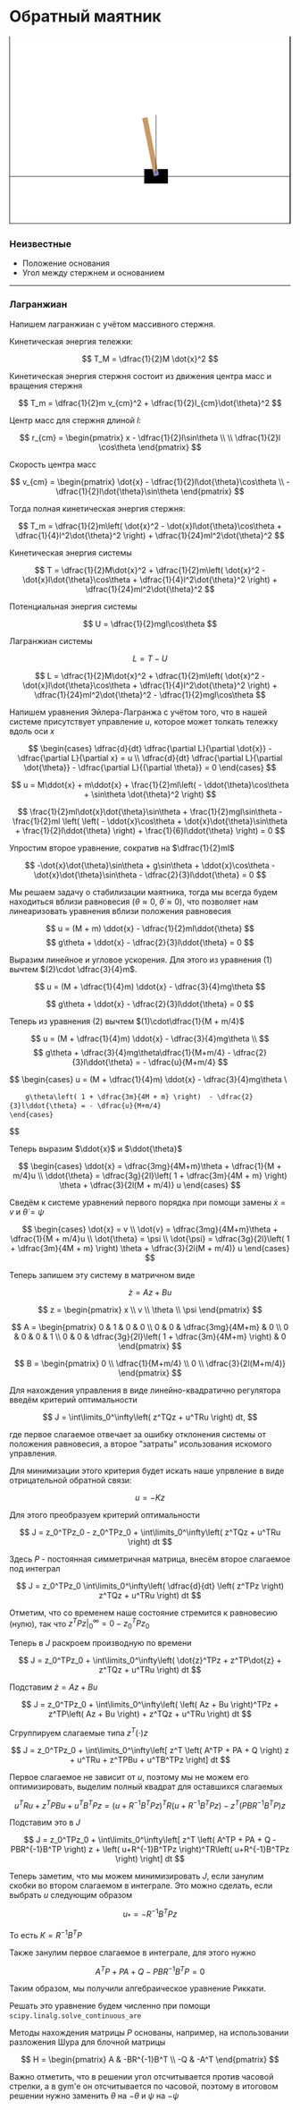 # Обратный маятник

![alt text](image-2.png)

### Неизвестные

* Положение основания
* Угол между стержнем и основанием

---

### Лагранжиан

Напишем лагранжиан с учётом массивного стержня.

Кинетическая энергия тележки:

$$
    T_M = \dfrac{1}{2}M \dot{x}^2
$$

Кинетическая энергия стержня состоит из движения центра масс и вращения стержня

$$
    T_m = \dfrac{1}{2}m v_{cm}^2 + \dfrac{1}{2}I_{cm}\dot{\theta}^2
$$

Центр масс для стержня длиной $l$:

$$
    r_{cm} =
    \begin{pmatrix}
        x - \dfrac{1}{2}l\sin\theta \\ \\
        \dfrac{1}{2}l \cos\theta
    \end{pmatrix}
$$

Скорость центра масс

$$
    v_{cm} = 
    \begin{pmatrix}
        \dot{x} - \dfrac{1}{2}l\dot{\theta}\cos\theta \\
        - \dfrac{1}{2}l\dot{\theta}\sin\theta
    \end{pmatrix}
$$

Тогда полная кинетическая энергия стержня:

$$
    T_m = \dfrac{1}{2}m\left( \dot{x}^2 - \dot{x}l\dot{\theta}\cos\theta + \dfrac{1}{4}l^2\dot{\theta}^2 \right) + \dfrac{1}{24}ml^2\dot{\theta}^2
$$

Кинетическая энергия системы

$$
    T = \dfrac{1}{2}M\dot{x}^2 + \dfrac{1}{2}m\left( \dot{x}^2 - \dot{x}l\dot{\theta}\cos\theta + \dfrac{1}{4}l^2\dot{\theta}^2 \right) + \dfrac{1}{24}ml^2\dot{\theta}^2
$$

Потенциальная энергия системы

$$
    U = \dfrac{1}{2}mgl\cos\theta
$$

Лагранжиан системы

$$
    L = T - U
$$

$$
    L = \dfrac{1}{2}M\dot{x}^2 + \dfrac{1}{2}m\left( \dot{x}^2 - \dot{x}l\dot{\theta}\cos\theta + \dfrac{1}{4}l^2\dot{\theta}^2 \right) + \dfrac{1}{24}ml^2\dot{\theta}^2 - \dfrac{1}{2}mgl\cos\theta
$$

Напишем уравнения Эйлера-Лагранжа с учётом того, что в нашей системе присутствует управление $u$, которое может толкать тележку вдоль оси $x$

$$
    \begin{cases}
        \dfrac{d}{dt} \dfrac{\partial L}{\partial \dot{x}} - \dfrac{\partial L}{\partial x}  = u \\
        \dfrac{d}{dt} \dfrac{\partial L}{\partial \dot{\theta}} - \dfrac{\partial L}{{\partial \theta}} = 0
    \end{cases}
$$

$$
u = M\ddot{x} + m\ddot{x} + \frac{1}{2}ml\left( - \ddot{\theta}\cos\theta + \sin\theta \dot{\theta}^2 \right)
$$

$$
\frac{1}{2}ml\dot{x}\dot{\theta}\sin\theta + \frac{1}{2}mgl\sin\theta -\frac{1}{2}ml \left( \left( - \ddot{x}\cos\theta + \dot{x}\dot{\theta}\sin\theta + \frac{1}{2}l\ddot{\theta} \right) + \frac{1}{6}l\ddot{\theta} \right) = 0
$$


Упростим второе уравнение, сократив на $\dfrac{1}{2}ml$

$$
    -\dot{x}\dot{\theta}\sin\theta + g\sin\theta + \ddot{x}\cos\theta - \dot{x}\dot{\theta}\sin\theta - \dfrac{2}{3}l\ddot{\theta} = 0
$$

Мы решаем задачу о стабилизации маятника, тогда мы всегда будем находиться вблизи равновесия $\left( \theta \approx 0, \ \dot{\theta} \approx 0 \right)$, что позволяет нам линеаризовать уравнения вблизи положения равновесия

$$
    u =  (M + m) \ddot{x} - \dfrac{1}{2}ml\ddot{\theta}
$$
$$
        g\theta + \ddot{x} - \dfrac{2}{3}l\ddot{\theta} = 0
$$

Выразим линейное и угловое ускорения. Для этого из уравнения $(1)$ вычтем $(2)\cdot \dfrac{3}{4}m$.

$$
        u =  (M + \dfrac{1}{4}m) \ddot{x} - \dfrac{3}{4}mg\theta
$$

$$
        g\theta + \ddot{x} - \dfrac{2}{3}l\ddot{\theta} = 0
$$

Теперь из уравнения $(2)$ вычтем $(1)\cdot\dfrac{1}{M + m/4}$

$$
    u =  (M + \dfrac{1}{4}m) \ddot{x} - \dfrac{3}{4}mg\theta \\
$$
$$
        g\theta + \dfrac{3}{4}mg\theta\dfrac{1}{M+m/4} - \dfrac{2}{3}l\ddot{\theta} = - \dfrac{u}{M+m/4}
$$

$$
    \begin{cases}
        u =  (M + \dfrac{1}{4}m) \ddot{x} - \dfrac{3}{4}mg\theta \\

        g\theta\left( 1 + \dfrac{3m}{4M + m} \right)  - \dfrac{2}{3}l\ddot{\theta} = - \dfrac{u}{M+m/4}
    \end{cases}
$$

Теперь выразим $\ddot{x}$ и $\ddot{\theta}$

$$
    \begin{cases}
        \ddot{x} = \dfrac{3mg}{4M+m}\theta + \dfrac{1}{M + m/4}u \\
        \ddot{\theta} = \dfrac{3g}{2l}\left( 1 + \dfrac{3m}{4M + m} \right) \theta + \dfrac{3}{2l(M + m/4)} u
    \end{cases}
$$

Сведём к системе уравнений первого порядка при помощи замены $\dot{x} = v$ и $\dot{\theta} = \psi$

$$
    \begin{cases}
        \dot{x} = v \\
        \dot{v} = \dfrac{3mg}{4M+m}\theta + \dfrac{1}{M + m/4}u \\
        \dot{\theta} = \psi \\
        \dot{\psi} = \dfrac{3g}{2l}\left( 1 + \dfrac{3m}{4M + m} \right) \theta + \dfrac{3}{2l(M + m/4)} u
    \end{cases}
$$

Теперь запишем эту систему в матричном виде

$$
    \dot{z} = Az + Bu
$$

$$
    z = 
    \begin{pmatrix}
        x \\ v \\ \theta \\ \psi
    \end{pmatrix}
$$

$$
    A =
    \begin{pmatrix}
        0 & 1 & 0 & 0 \\
        0 & 0 & \dfrac{3mg}{4M+m} & 0 \\
        0 & 0 & 0 & 1 \\
        0 & 0 & \dfrac{3g}{2l}\left( 1 + \dfrac{3m}{4M+m} \right) & 0
    \end{pmatrix}
$$

$$
    B = 
    \begin{pmatrix}
        0 \\ \dfrac{1}{M+m/4} \\ 0 \\ \dfrac{3}{2l(M+m/4)}
    \end{pmatrix}
$$

Для нахождения управления в виде линейно-квадратично регулятора введём критерий оптимальности 

$$
   J = \int\limits_0^\infty\left( z^TQz + u^TRu \right) dt,
$$

где первое слагаемое отвечает за ошибку отклонения системы от положения равновесия, а второе "затраты" исользования искомого управления.

Для минимизации этого критерия будет искать наше упрвление в виде отрицательной обратной связи:

$$
    u = - Kz
$$

Для этого преобразуем критерий оптимальности

$$
    J = z_0^TPz_0 - z_0^TPz_0 + \int\limits_0^\infty\left( z^TQz + u^TRu \right) dt
$$

Здесь $P$ - постоянная симметричная матрица, внесём второе слагаемое под интеграл

$$
    J = z_0^TPz_0 \int\limits_0^\infty\left( \dfrac{d}{dt} \left( z^TPz \right) z^TQz + u^TRu \right) dt
$$

Отметим, что со временем наше состояние стремится к равновесию (нулю), так что $z^T P z \big|_0^{\infty} = 0 - z_0^TPz_0$

Теперь в $J$ раскроем производную по времени

$$
    J = z_0^TPz_0 + \int\limits_0^\infty\left( \dot{z}^TPz + z^TP\dot{z} + z^TQz + u^TRu \right) dt
$$

Подставим $\dot{z} = Az + Bu$

$$
    J = z_0^TPz_0 + \int\limits_0^\infty\left( \left( Az + Bu \right)^TPz + z^TP\left( Az + Bu \right) + z^TQz + u^TRu \right) dt
$$

Сгруппируем слагаемые типа $z^T(\cdot)z$

$$
    J = z_0^TPz_0 + \int\limits_0^\infty\left[ z^T \left( A^TP + PA + Q \right) z + u^TRu + z^TPBu + u^TB^TPz \right] dt
$$

Первое слагаемое не зависит от $u$, поэтому мы не можем его оптимизировать, выделим полный квадрат для оставшихся слагаемых

$$
    u^TRu + z^TPBu + u^TB^TPz = \left( u+R^{-1}B^TPz \right)^TR\left( u+R^{-1}B^TPz \right) - z^T\left( PBR^{-1}B^TP \right)z
$$

Подставим это в $J$

$$
    J = z_0^TPz_0 + \int\limits_0^\infty\left[ z^T \left( A^TP + PA + Q - PBR^{-1}B^TP \right) z + \left( u+R^{-1}B^TPz \right)^TR\left( u+R^{-1}B^TPz \right) \right] dt
$$

Теперь заметим, что мы можем минимизировать $J$, если занулим скобки во втором слагаемом в интеграле. Это можно сделать, если выбрать $u$ следующим образом

$$
    u_* = - R^{-1}B^TPz
$$

То есть $K = R^{-1}B^TP$

Также занулим первое слагаемое в интеграле, для этого нужно 

$$
    A^TP + PA + Q - PBR^{-1}B^TP = 0
$$

Таким образом, мы получили алгебраическое уравнение Риккати.

Решать это уравнение будем численно при помощи ```scipy.linalg.solve_continuous_are```

Методы нахождения матрицы $P$ основаны, например, на использовании разложения Шура для блочной матрицы

$$
    H = 
    \begin{pmatrix}
        A & -BR^{-1}B^T \\
        -Q & -A^T
    \end{pmatrix}
$$

Важно отметить, что в решении угол отсчитывается против часовой стрелки, а в gym'e он отсчитывается по часовой, поэтому в итоговом решении нужно заменить $\theta$ на $-\theta$ и $\psi$ на $-\psi$